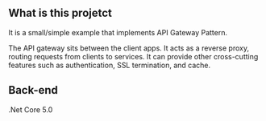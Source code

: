 ## What is this projetct

It is a small/simple example that implements API Gateway Pattern.

The API gateway sits between the client apps. It acts as a reverse proxy, routing requests from clients to services. It can provide other cross-cutting features such as authentication, SSL termination, and cache.

## Back-end

.Net Core 5.0